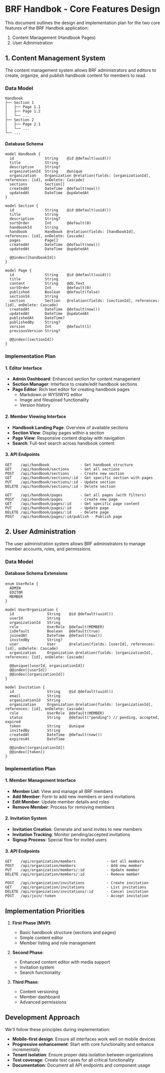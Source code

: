 # BRF Handbok - Core Features Design

This document outlines the design and implementation plan for the two core features of the BRF Handbok application:

1. Content Management (Handbook Pages)
2. User Administration

## 1. Content Management System

The content management system allows BRF administrators and editors to create, organize, and publish handbook content for members to read.

### Data Model

```
Handbook
├── Section 1
│   ├── Page 1.1
│   ├── Page 1.2
│   └── ...
├── Section 2
│   ├── Page 2.1
│   └── ...
└── ...
```

#### Database Schema

```prisma
model Handbook {
  id              String    @id @default(uuid())
  title           String
  description     String?
  organizationId  String    @unique
  organization    Organization @relation(fields: [organizationId], references: [id], onDelete: Cascade)
  sections        Section[]
  createdAt       DateTime  @default(now())
  updatedAt       DateTime  @updatedAt
}

model Section {
  id              String    @id @default(uuid())
  title           String
  description     String?
  sortOrder       Int       @default(0)
  handbookId      String
  handbook        Handbook  @relation(fields: [handbookId], references: [id], onDelete: Cascade)
  pages           Page[]
  createdAt       DateTime  @default(now())
  updatedAt       DateTime  @updatedAt

  @@index([handbookId])
}

model Page {
  id              String    @id @default(uuid())
  title           String
  content         String    @db.Text
  sortOrder       Int       @default(0)
  published       Boolean   @default(false)
  sectionId       String
  section         Section   @relation(fields: [sectionId], references: [id], onDelete: Cascade)
  createdAt       DateTime  @default(now())
  updatedAt       DateTime  @updatedAt
  publishedAt     DateTime?
  publishedBy     String?
  version         Int       @default(1)
  previousVersion String?

  @@index([sectionId])
}
```

### Implementation Plan

#### 1. Editor Interface

- **Admin Dashboard**: Enhanced section for content management
- **Section Manager**: Interface to create/edit handbook sections
- **Page Editor**: Rich text editor for creating handbook pages
  - Markdown or WYSIWYG editor
  - Image and fileupload functionality
  - Version history

#### 2. Member Viewing Interface

- **Handbook Landing Page**: Overview of available sections
- **Section View**: Display pages within a section
- **Page View**: Responsive content display with navigation
- **Search**: Full-text search across handbook content

#### 3. API Endpoints

```
GET    /api/handbook              - Get handbook structure
GET    /api/handbook/sections     - Get all sections
POST   /api/handbook/sections     - Create new section
GET    /api/handbook/sections/:id - Get specific section with pages
PUT    /api/handbook/sections/:id - Update section
DELETE /api/handbook/sections/:id - Delete section

GET    /api/handbook/pages        - Get all pages (with filters)
POST   /api/handbook/pages        - Create new page
GET    /api/handbook/pages/:id    - Get specific page content
PUT    /api/handbook/pages/:id    - Update page
DELETE /api/handbook/pages/:id    - Delete page
POST   /api/handbook/pages/:id/publish - Publish page
```

## 2. User Administration

The user administration system allows BRF administrators to manage member accounts, roles, and permissions.

### Data Model

#### Database Schema Extensions

```prisma
enum UserRole {
  ADMIN
  EDITOR
  MEMBER
}

model UserOrganization {
  id               String    @id @default(uuid())
  userId           String
  organizationId   String
  role             UserRole  @default(MEMBER)
  isDefault        Boolean   @default(true)
  joinedAt         DateTime  @default(now())
  invitedBy        String?
  user             User      @relation(fields: [userId], references: [id], onDelete: Cascade)
  organization     Organization @relation(fields: [organizationId], references: [id], onDelete: Cascade)

  @@unique([userId, organizationId])
  @@index([userId])
  @@index([organizationId])
}

model Invitation {
  id               String    @id @default(uuid())
  email            String
  organizationId   String
  organization     Organization @relation(fields: [organizationId], references: [id], onDelete: Cascade)
  role             UserRole  @default(MEMBER)
  status           String    @default("pending") // pending, accepted, expired
  token            String    @unique
  invitedBy        String
  createdAt        DateTime  @default(now())
  expiresAt        DateTime

  @@index([organizationId])
  @@index([token])
}
```

### Implementation Plan

#### 1. Member Management Interface

- **Member List**: View and manage all BRF members
- **Add Member**: Form to add new members or send invitations
- **Edit Member**: Update member details and roles
- **Remove Member**: Process for removing members

#### 2. Invitation System

- **Invitation Creation**: Generate and send invites to new members
- **Invitation Tracking**: Monitor pending/accepted invitations
- **Signup Process**: Special flow for invited users

#### 3. API Endpoints

```
GET    /api/organization/members              - Get all members
POST   /api/organization/members              - Add new member
PUT    /api/organization/members/:id          - Update member
DELETE /api/organization/members/:id          - Remove member

POST   /api/organization/invitations          - Create invitation
GET    /api/organization/invitations          - List invitations
DELETE /api/organization/invitations/:id      - Cancel invitation
POST   /api/join/:token                       - Accept invitation
```

## Implementation Priorities

1. **First Phase (MVP)**:

   - Basic handbook structure (sections and pages)
   - Simple content editor
   - Member listing and role management

2. **Second Phase**:

   - Enhanced content editor with media support
   - Invitation system
   - Search functionality

3. **Third Phase**:
   - Content versioning
   - Member dashboard
   - Advanced permissions

## Development Approach

We'll follow these principles during implementation:

- **Mobile-first design**: Ensure all interfaces work well on mobile devices
- **Progressive enhancement**: Start with core functionality and enhance incrementally
- **Tenant isolation**: Ensure proper data isolation between organizations
- **Test coverage**: Create test cases for all critical functionality
- **Documentation**: Document all API endpoints and component usage
